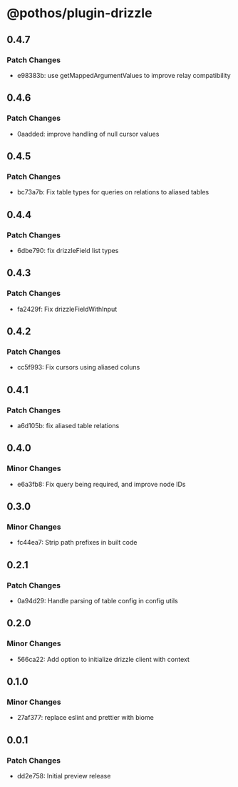 # @pothos/plugin-drizzle

## 0.4.7

### Patch Changes

- e98383b: use getMappedArgumentValues to improve relay compatibility

## 0.4.6

### Patch Changes

- 0aadded: improve handling of null cursor values

## 0.4.5

### Patch Changes

- bc73a7b: Fix table types for queries on relations to aliased tables

## 0.4.4

### Patch Changes

- 6dbe790: fix drizzleField list types

## 0.4.3

### Patch Changes

- fa2429f: Fix drizzleFieldWithInput

## 0.4.2

### Patch Changes

- cc5f993: Fix cursors using aliased coluns

## 0.4.1

### Patch Changes

- a6d105b: fix aliased table relations

## 0.4.0

### Minor Changes

- e6a3fb8: Fix query being required, and improve node IDs

## 0.3.0

### Minor Changes

- fc44ea7: Strip path prefixes in built code

## 0.2.1

### Patch Changes

- 0a94d29: Handle parsing of table config in config utils

## 0.2.0

### Minor Changes

- 566ca22: Add option to initialize drizzle client with context

## 0.1.0

### Minor Changes

- 27af377: replace eslint and prettier with biome

## 0.0.1

### Patch Changes

- dd2e758: Initial preview release
